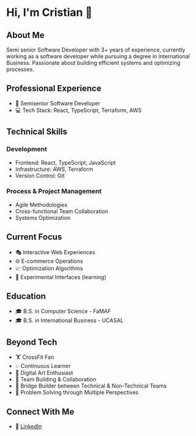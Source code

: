 # Hi, I'm Cristian 👋

## About Me
Semi senior Software Developer with 3+ years of experience, currently working as a software developer while pursuing a degree in International Business. Passionate about building efficient systems and optimizing processes.

## Professional Experience
- 🚀 Semisenior Software Developer
- 💻 Tech Stack: React, TypeScript, Terraform, AWS

## Technical Skills
### Development
- Frontend: React, TypeScript, JavaScript
- Infrastructure: AWS, Terraform
- Version Control: Git

### Process & Project Management
- Agile Methodologies
- Cross-functional Team Collaboration
- Systems Optimization

## Current Focus
- 🎭 Interactive Web Experiences
- 🌐 E-commerce Operations
- 📈 Optimization Algorithms
- 🔮 Experimental Interfaces (learning)

## Education
- 🎓 B.S. in Computer Science - FaMAF 
- 🎓 B.S. in International Business - UCASAL 

## Beyond Tech
- 🏋️ CrossFit Fan
- 💡 Continuous Learner
- 🎨 Digital Art Enthusiast
- 🤝 Team Building & Collaboration
- 🌉 Bridge Builder between Technical & Non-Technical Teams
- 🎯 Problem Solving through Multiple Perspectives

## Connect With Me
- 💼 [LinkedIn](https://www.linkedin.com/in/cristiandominguezl/)
